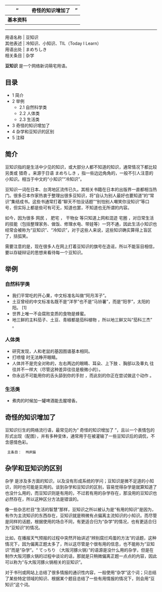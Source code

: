 |  “  |  **奇怪的知识增加了** |  ”   
---|---|---  
|  **基本资料**  
---  
用语名称  |  豆知识   
其他表述  |  冷知识、小知识、TIL（Today I Learn）   
用语出处  |  まめちしき   
相关条目  |  杂学   
  
**豆知识** 是一个网络新词萌宅用语。

##  目录

  * 1  简介 
  * 2  举例 
    * 2.1  自然科学类 
    * 2.2  人体类 
    * 2.3  生活类 
  * 3  奇怪的知识增加了 
  * 4  杂学和豆知识的区别 
  * 5  注释 

##  简介

豆知识指的是生活中少见的知识，或大部分人都不知道的知识，通常情况下都比较另类或  猎奇  。来源于日语  まめちしき
，指一些边边角角的，一般不引人注意的小知识。相当于中文的“小知识”“冷知识”。

豆知识一词在日本、台湾地区流传已久。其相关书籍在日本的出版界一直都相当热门。很多日本作家热衷于整理出很多豆知识，将“自认为别人最好也要知道”的“常识”集结成书。这些书通常打着“聊天不怕没话题”“别怕别人嘲笑你没知识”等口号，但实际上都是些可有可无，知道也罢，不知道也无所谓的内容。

如今，因为很多  网民  ，  肥宅  ，  干物女  等只知道上网和混迹  宅圈
，对日常生活的技能（包括整理家务、做饭、修理水电、带娃等）一窍不通，因此生活小知识也经常会被称为“豆知识”、“冷知识”，对于这些人来说，这些知识确实算得上盲区了，括弧笑。

需要注意的是，现在很多人在网上打着豆知识的旗号在造谣，所以不能盲目相信，要以存疑辩证的思想来看待每一个豆知识。

##  举例

###  自然科学类

  * 我们平常吃的开心果，中文标准名叫做“阿月浑子”。 
  * 土豆曾经的中文标准名既不是“洋芋”也不是“马铃薯”，而是“阳芋”，太阳的阳。  [1] 
  * 世界上唯一不会腐败变质的食物是蜂蜜。 
  * 地三鲜的主料茄子、土豆、青椒都是茄科植物  ，所以地三鲜又叫“茄科三杰”  。 

###  人体类

  * 研究发现，人和老鼠的基因图谱基本相同。 
  * 打喷嚏  时无法睁开眼睛。 
  * 人体并不是完全对称的，左右两边的眼睛、耳朵、上下肢  、胸部以及睾丸  往往并不一样大（尽管这种差异往往是极微小的）。 
  * 你永远不可能用你的舌头舔到你的手肘  ，而此刻的你正在尝试做这个动作  。 

###  生活类

  * 煮肉的时候加一罐啤酒能去腥增香。 

##  奇怪的知识增加了

豆知识衍生的网络流行语，最常见的为“  奇怪的知识增加了
”，且以一个表情包的形式出现（配图），并有多种变体，通常用于在被灌输了一些豆知识后的调侃，不含感情色彩。

     主条目：  MUR猫 

##  杂学和豆知识的区别

杂学
是涉及多方面的知识，以及没有形成系统的学问；豆知识是微不足道的小知识，同时也可能是实用的。谈到杂学和豆知识的区别，容易觉得杂学是就算知道了也没什么用的，而豆知识则是有用的，不过若有用的杂学存在，那没用的豆知识也必然存在，所以这种区分方法是错误的。

像一些杂志栏目“生活的智慧”那样，豆知识之所以被认为是“有用的知识”是因为，有作为主流知识的东西存在，豆知识就是稍微有点偏离主流知识的小知识。而尽管是同样的话题，根据使用的场合不同，有更适合归为“杂学”的情况，也有更适合归为“豆知识”的情况。

比如，在播报天气预报的过程中突然开始讲述“辨别腐烂鸡蛋的方法”的话题，这种情况下，因为偏离正题太多了，所以这尽管是个很有用的信息，也不能称为“豆知识”而是“杂学”。“
てっちり
（大阪河豚火锅）”的语源是没什么用的杂学，但是在制作大阪河豚火锅的过程中谈论的话，那就是只稍微偏离正题一点点的内容，因此可以称为“与大阪河豚火锅相关的豆知识”。

对于书刊或网站上总结了很多情报的通识性内容，一般使用“杂学”这个词；只总结了某些特定领域的知识、根据某个题目总结了一些有用情报的情况下，则会用“豆知识”这个词。